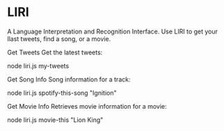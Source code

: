 # LIRI
A Language Interpretation and Recognition Interface. Use LIRI to get your llast tweets, find a song, or a movie.

Get Tweets
Get the latest tweets:

node liri.js my-tweets

Get Song Info
Song information for a track:

node liri.js spotify-this-song "Ignition"

Get Movie Info
Retrieves movie information for a movie:

node liri.js movie-this "Lion King"
